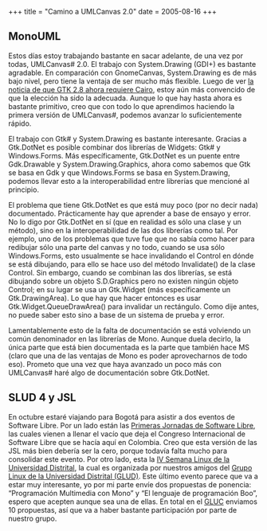 +++
title = "Camino a UMLCanvas 2.0"
date = 2005-08-16
+++

## MonoUML

Estos días estoy trabajando bastante en sacar adelante, de una vez por todas, UMLCanvas# 2.0. El trabajo con System.Drawing (GDI+) es bastante agradable. En comparación con GnomeCanvas, System.Drawing es de más bajo nivel, pero tiene la ventaja de ser mucho más flexible. Luego de ver [la noticia de que GTK 2.8 ahora requiere Cairo](http://mail.gnome.org/archives/gnome-announce-list/2005-August/msg00054.html), estoy aún más convencido de que la elección ha sido la adecuada. Aunque lo que hay hasta ahora es bastante primitivo, creo que con todo lo que aprendimos haciendo la primera versión de UMLCanvas#, podemos avanzar lo suficientemente rápido.

El trabajo con Gtk# y System.Drawing es bastante interesante. Gracias a Gtk.DotNet es posible combinar dos librerías de Widgets: Gtk# y Windows.Forms. Más específicamente, Gtk.DotNet es un puente entre Gdk.Drawable y System.Drawing.Graphics, ahora como sabemos que Gtk se basa en Gdk y que Windows.Forms se basa en System.Drawing, podemos llevar esto a la interoperabilidad entre librerías que mencioné al principio.

El problema que tiene Gtk.DotNet es que está muy poco (por no decir nada) documentado. Prácticamente hay que aprender a base de ensayo y error. No lo digo por Gtk.DotNet en sí (que en realidad es sólo una clase y un método), sino en la interoperabilidad de las dos librerías como tal. Por ejemplo, uno de los problemas que tuve fue que no sabía como hacer para redibujar sólo una parte del canvas y no todo, cuando se usa sólo Windows.Forms, esto usualmente se hace invalidando el Control en dónde se está dibujando, para ello se hace uso del método Invalidate() de la clase Control. Sin embargo, cuando se combinan las dos librerías, se está dibujando sobre un objeto S.D.Graphics pero no existen ningún objeto Control; en su lugar se usa un Gtk.Widget (más específicamente un Gtk.DrawingArea). Lo que hay que hacer entonces es usar Gtk.Widget.QueueDrawArea() para invalidar un rectángulo. Como dije antes, no puede saber esto sino a base de un sistema de prueba y error.

Lamentablemente esto de la falta de documentación se está volviendo un común denominador en las librerías de Mono. Aunque duela decirlo, la única parte que está bien documentada es la parte que también hace MS (claro que una de las ventajas de Mono es poder aprovecharnos de todo eso). Prometo que una vez que haya avanzado un poco más con UMLCanvas# haré algo de documentación sobre Gtk.DotNet.

## SLUD 4 y JSL

En octubre estaré viajando para Bogotá para asistir a dos eventos de Software Libre. Por un lado están las [Primeras Jornadas de Software Libre](http://el-directorio.org/index.php/JSL), las cuales vienen a llenar el vacío que deja el Congreso Internacional de Software Libre que se hacía aquí en Colombia. Creo que esta versión de las JSL más bien debería ser la cero, porque todavía falta mucho para consolidar este evento. Por otro lado, esta la [IV Semana Linux de la Universidad Distrital](http://glud.udistrital.edu.co/slud4/ponencias/), la cual es organizada por nuestros amigos del [Grupo Linux de la Universidad Distrital (GLUD)](http://glud.udistrital.edu.co/). Este último evento parece que va a estar muy interesante, yo por mi parte envíe dos propuestas de ponencia: “Programación Multimedia con Mono” y “El lenguaje de programación Boo”, espero que acepten aunque sea una de ellas. En total en el [GLUC](http://gluc.unicauca.edu.co/) enviamos 10 propuestas, así que va a haber bastante participación por parte de nuestro grupo.
